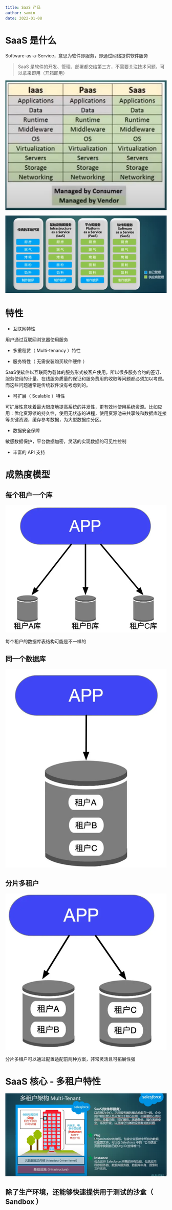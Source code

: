 ```yaml
title: SaaS 产品
author: samin
date: 2022-01-08
```

# SaaS 是什么

Software-as-a-Service，意思为软件即服务，即通过网络提供软件服务

> SaaS 是软件的开发、管理、部署都交给第三方，不需要关注技术问题，可以拿来即用（开箱即用）

![](https://raw.githubusercontent.com/SaminZou/pic-repo/master/BlogPicture/SaaS%20vs%20PaasS%20vs%20IaaS.png)

![](https://raw.githubusercontent.com/SaminZou/pic-repo/master/BlogPicture/SaaS%20vs%20PaasS%20vs%20IaaS%202.png)

# 特性

- 互联网特性

用户通过互联网浏览器使用服务

- 多重租赁（ Multi-tenancy ）特性

- 服务特性（ 无需安装购买软件硬件 ）

SaaS使软件以互联网为载体的服务形式被客户使用，所以很多服务合约的签订、服务使用的计量、在线服务质量的保证和服务费用的收取等问题都必须加以考虑。而这些问题通常是传统软件没有考虑到的。

- 可扩展（ Scalable ）特性

可扩展性意味着最大限度地提高系统的并发性，更有效地使用系统资源。比如应用：优化资源锁的持久性，使用无状态的进程，使用资源池来共享线和数据库连接等关键资源，缓存参考数据，为大型数据库分区。

- 数据安全保障

敏感数据保护，平台数据加密，灵活的实现数据的可见性控制

- 丰富的 API 支持

# 成熟度模型

## 每个租户一个库

![](https://raw.githubusercontent.com/SaminZou/pic-repo/master/BlogPicture/SaaS资源模型1.png)

每个租户的数据库表结构可能是不一样的

## 同一个数据库

![](https://raw.githubusercontent.com/SaminZou/pic-repo/master/BlogPicture/SaaS资源模型2.png)

## 分片多租户

![](https://raw.githubusercontent.com/SaminZou/pic-repo/master/BlogPicture/SaaS资源模型3.png)

分片多租户可以通过配置适配前两种方案，非常灵活且可拓展性强

# SaaS 核心 - 多租户特性

![](https://raw.githubusercontent.com/SaminZou/pic-repo/master/BlogPicture/SaaS%20核心-多租户特性.png)

## 除了生产环境，还能够快速提供用于测试的沙盒（ Sandbox ）
